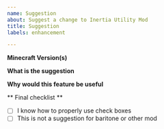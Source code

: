 ```yaml
---
name: Suggestion
about: Suggest a change to Inertia Utility Mod
title: Suggestion
labels: enhancement

---
```


**Minecraft Version(s)**

**What is the suggestion**

**Why would this feature be useful**

** Final checklist **
- [ ] I know how to properly use check boxes 
- [ ] This is not a suggestion for baritone or other mod
